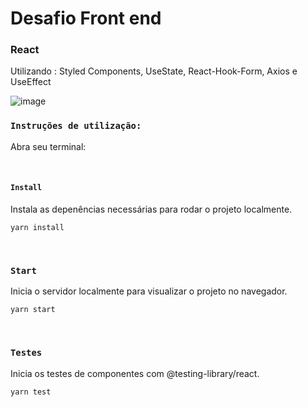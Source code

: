 # Desafio Front end

### React

<p> Utilizando : Styled Components, UseState, React-Hook-Form, Axios e UseEffect</p>


![image](https://user-images.githubusercontent.com/102680751/213816265-9310819f-4c31-44d3-b8bb-d6fa6975b11e.png)

### `Instruções de utilização:`

Abra seu terminal:

</br>

#### `Install`

Instala as depenências necessárias para rodar o projeto localmente.

```
yarn install
```

</br>

### `Start`

Inicia o servidor localmente para visualizar o projeto no navegador.

```
yarn start
```

</br>

### `Testes`

Inicia os testes de componentes com @testing-library/react.

```
yarn test
```

